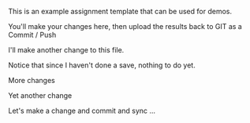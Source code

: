 This is an example assignment template that can be used for demos.

You'll make your changes here, then upload the results back to GIT as a Commit / Push

I'll make another change to this file.

Notice that since I haven't done a save, nothing to do yet.

More changes

Yet another change

Let's make a change and commit and sync ...